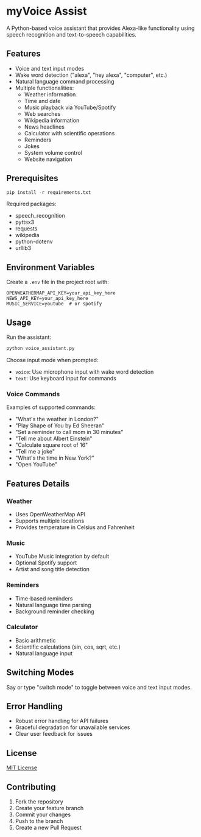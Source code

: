 # myVoice Assist

A Python-based voice assistant that provides Alexa-like functionality using speech recognition and text-to-speech capabilities.

## Features

- Voice and text input modes
- Wake word detection ("alexa", "hey alexa", "computer", etc.)
- Natural language command processing
- Multiple functionalities:
  - Weather information
  - Time and date
  - Music playback via YouTube/Spotify
  - Web searches
  - Wikipedia information
  - News headlines
  - Calculator with scientific operations
  - Reminders
  - Jokes
  - System volume control
  - Website navigation

## Prerequisites

```python
pip install -r requirements.txt
```

Required packages:
- speech_recognition
- pyttsx3
- requests
- wikipedia
- python-dotenv
- urllib3

## Environment Variables

Create a `.env` file in the project root with:

```plaintext
OPENWEATHERMAP_API_KEY=your_api_key_here
NEWS_API_KEY=your_api_key_here
MUSIC_SERVICE=youtube  # or spotify
```

## Usage

Run the assistant:

```python
python voice_assistant.py
```

Choose input mode when prompted:
- `voice`: Use microphone input with wake word detection
- `text`: Use keyboard input for commands

### Voice Commands

Examples of supported commands:
- "What's the weather in London?"
- "Play Shape of You by Ed Sheeran"
- "Set a reminder to call mom in 30 minutes"
- "Tell me about Albert Einstein"
- "Calculate square root of 16"
- "Tell me a joke"
- "What's the time in New York?"
- "Open YouTube"

## Features Details

### Weather
- Uses OpenWeatherMap API
- Supports multiple locations
- Provides temperature in Celsius and Fahrenheit

### Music
- YouTube Music integration by default
- Optional Spotify support
- Artist and song title detection

### Reminders
- Time-based reminders
- Natural language time parsing
- Background reminder checking

### Calculator
- Basic arithmetic
- Scientific calculations (sin, cos, sqrt, etc.)
- Natural language input

## Switching Modes

Say or type "switch mode" to toggle between voice and text input modes.

## Error Handling

- Robust error handling for API failures
- Graceful degradation for unavailable services
- Clear user feedback for issues

## License

[MIT License](LICENSE)

## Contributing

1. Fork the repository
2. Create your feature branch
3. Commit your changes
4. Push to the branch
5. Create a new Pull Request
